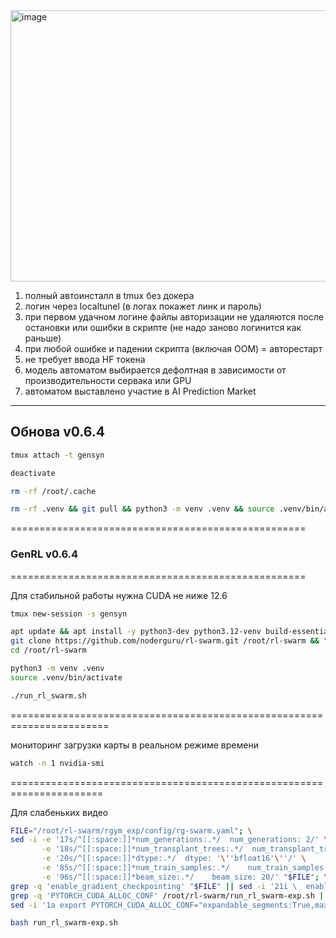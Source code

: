 <img width="736" height="434" alt="image" src="https://github.com/user-attachments/assets/22331fd5-9e18-46a9-b898-51dacb4cd47d" />


1) полный автоинсталл в tmux без докера
2) логин через localtunel (в логах покажет линк и пароль)
3) при первом удачном логине файлы авторизации не удаляются после остановки или ошибки в скрипте (не надо заново логинится как раньше)
4) при любой ошибке и падении скрипта (включая OOM) = авторестарт
5) не требует ввода HF токена
6) модель автоматом выбирается дефолтная в зависимости от производительности сервака или GPU
7) автоматом выставлено участие в AI Prediction Market

--------------------------------------------------
## Обнова v0.6.4
```bash
tmux attach -t gensyn
```
```bash
deactivate
```
```bash
rm -rf /root/.cache
```
```bash
rm -rf .venv && git pull && python3 -m venv .venv && source .venv/bin/activate
```

===================================================
### GenRL v0.6.4
===================================================

Для стабильной работы нужна CUDA не ниже 12.6
```bash
tmux new-session -s gensyn
```
```bash
apt update && apt install -y python3-dev python3.12-venv build-essential curl git jq && \
git clone https://github.com/noderguru/rl-swarm.git /root/rl-swarm && \
cd /root/rl-swarm
```
```bash
python3 -m venv .venv
source .venv/bin/activate
```
```bash
./run_rl_swarm.sh
```

=======================================================================

мониторинг загрузки карты в реальном режиме времени
```bash
watch -n 1 nvidia-smi
```
======================================================================

Для слабеньких видео
```bash
FILE="/root/rl-swarm/rgym_exp/config/rg-swarm.yaml"; \
sed -i -e '17s/^[[:space:]]*num_generations:.*/  num_generations: 2/' \
       -e '18s/^[[:space:]]*num_transplant_trees:.*/  num_transplant_trees: 1/' \
       -e '20s/^[[:space:]]*dtype:.*/  dtype: '\''bfloat16'\''/' \
       -e '85s/^[[:space:]]*num_train_samples:.*/    num_train_samples: 1/' \
       -e '96s/^[[:space:]]*beam_size:.*/    beam_size: 20/' "$FILE"; \
grep -q 'enable_gradient_checkpointing' "$FILE" || sed -i '21i \  enable_gradient_checkpointing: true' "$FILE"; \
grep -q 'PYTORCH_CUDA_ALLOC_CONF' /root/rl-swarm/run_rl_swarm-exp.sh || \
sed -i '1a export PYTORCH_CUDA_ALLOC_CONF="expandable_segments:True,max_split_size_mb:128"' /root/rl-swarm/run_rl_swarm-exp.sh
```
```bash
bash run_rl_swarm-exp.sh
```



